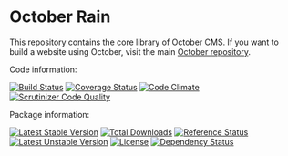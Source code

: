 October Rain
=======

This repository contains the core library of October CMS. If you want to build a website using October, visit the main [October repository](http://github.com/octobercms/october).

Code information:

[![Build Status](https://travis-ci.org/octobercms/library.png?branch=master)](https://travis-ci.org/octobercms/library)
[![Coverage Status](https://coveralls.io/repos/octobercms/library/badge.svg?branch=master&service=github)](https://coveralls.io/github/octobercms/library?branch=master)
[![Code Climate](https://codeclimate.com/github/octobercms/library.png)](https://codeclimate.com/github/octobercms/library)
[![Scrutinizer Code Quality](https://scrutinizer-ci.com/g/octobercms/library/badges/quality-score.png?b=master)](https://scrutinizer-ci.com/g/octobercms/library/?branch=master)

Package information:

[![Latest Stable Version](https://poser.pugx.org/october/rain/v/stable.svg)](https://packagist.org/packages/october/rain)
[![Total Downloads](https://poser.pugx.org/october/rain/downloads.svg)](https://packagist.org/packages/october/rain)
[![Reference Status](https://www.versioneye.com/php/october:rain/reference_badge.svg)](https://www.versioneye.com/php/october:rain/references)
[![Latest Unstable Version](https://poser.pugx.org/october/rain/v/unstable.svg)](https://packagist.org/packages/october/rain)
[![License](https://poser.pugx.org/october/rain/license.svg)](https://packagist.org/packages/october/rain)
[![Dependency Status](https://gemnasium.com/october/rain.png)](https://gemnasium.com/october/rain)
